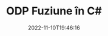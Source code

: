 ---
############################# Static ############################
layout: "auto-gen-merge"
date: 2022-11-10T19:46:16
draft: false
otherformats: ods odt one otp ott pdf pps ppsx ppt pptx rtf tex vdx vsdm vsdx vssm

############################# Head ############################
head_title: "Îmbinați fișierele ODP în C# | ODP Fuziune"
head_description: "Îmbinați mai multe fișiere ODP într-un singur fișier folosind API-ul de fuziune a documentelor C# .NET. Îmbinați anumite pagini sau intervale de pagini de la diverse documente la un singur document."

############################# Header ############################
title: "ODP Fuziune în C#"
description: "Îmbinați ODP cu câteva rânduri de cod .NET."
bg_image: "https://cms.admin.containerize.com/templates/aspose/App_Themes/V3/images/bg/header1.png"
bg_overlay: false
button:
    enable: true
    icon: "fas fa-arrow-down"
    label: "Descarcare varianta scurta de prezentare gratuita"
    link: "https://downloads.groupdocs.com/merger/net"

############################# SubMenu ############################
submenu:
    enable: true

    left:
        img_alt: "GroupDocs.Merger for .NET"
        image: "https://cms.admin.containerize.com/templates/groupdocs/images/product-logos/90x90-noborder/groupdocs-merger-net.png"
        product: "GroupDocs.Merger"
        platform: ".NET"

    middle:
        button:

            # button loop
            - link: "https://apireference.groupdocs.com/merger/net"
              text: "Referință API"

            # button loop
            - link: "https://github.com/groupdocs-merger"
              text: "Exemple de coduri"

            # button loop
            - link: "https://products.groupdocs.app/merger/family"
              text: "Demo live"

            # button loop
            - link: "https://purchase.groupdocs.com/pricing/merger/net"
              text: "Prețuri"

    right:
        link_download: "https://downloads.groupdocs.com/merger"
        link_learn: "https://docs.groupdocs.com/merger/net"
        link_buy: "https://purchase.groupdocs.com"

############################# About ############################
about:
    enable: true
    title: "Despre GroupDocs.Merger for .NET API"
    content: |
        [GroupDocs.Merger for .NET](/ro/merger/net/) oferă o soluție convenabilă pentru a îmbina mai multe PDF, Microsoft Office (Word, Excel, PowerPoint, OneNote), OpenDocument, HTML, imagini și multe alte documente într-un singur fișier în cadrul aplicațiilor .NET. GroupDocs.Merger vă va economisi mult efort, deoarece vi se permite să îmbinați documente ODP - nu este nevoie să instalați niciun software terță parte, aplicații desktop sau pluginuri. Acum nu este necesar să vă pierdeți timpul și să îmbinați fișierele manual! Misiunea GroupDocs este de a oferi cea mai bună calitate și de a simplifica fluxurile de lucru de procesare a documentelor.
        
        GroupDocs.Merger API este o alegere potrivită pentru soluțiile corporative care necesită funcții de îmbinare a fișierelor. Aceste API-uri sunt bine acceptate pe toate sistemele și platformele de operare majore, inclusiv .NET Framework, .NET Standard, .NET Core, Mono.

############################# Steps ############################
steps:
    enable: true
    title_left: "Cum să îmbinați mai multe fișiere ODP"
    content_left: |
        [GroupDocs.Merger for .NET](/ro/merger/net/) facilitează pentru dezvoltatorii .NET să îmbine două sau mai multe fișiere ODP în aplicațiile lor prin implementarea unui câțiva pași simpli.
        
        * Creați o nouă instanță a **Merger** și treceți calea documentului sursă ca parametru de constructor.
        * Apelați **Join** din clasa **Merger** și transmiteți a doua cale pentru documentul sursă.
        * Apelați **Save** din clasa **Merger** pentru a salva documentul îmbinat.

    title_right: "Cerințe de sistem"
    content_right: |
        API-urile GroupDocs.Merger for .NET sunt acceptate pe toate platformele și sistemele de operare majore. Înainte de a executa codul de mai jos, vă rugăm să vă asigurați că aveți următoarele cerințe preliminare instalate pe sistemul dumneavoastră.

        * Sisteme de operare: Microsoft Windows, Linux, MacOS
        * Medii de dezvoltare: Visual Studio, Xamarin, MonoDevelop
        * Cadre: .NET Framework, .NET Standard, .NET Core, Mono
        * Descărcați cea mai recentă versiune a GroupDocs.Merger for .NET de la [NuGet](https://www.nuget.org/packages/groupdocs.merger)
         
    code: |
     {{% merger/additional-styles %}}
     {{< merger/code-merger title="Cum să îmbinați fișiere ODP folosind codul exemplu C#">}}

        ```csharp    
        // Îmbinați fișiere ODP utilizând API-ul GroupDocs.Merger
        // Instanțiați fuziunea cu documentul introdus ODP
        using (Merger merger = new Merger("input1.odp"))
          {
            // Apelați metoda Join a instanței clasei Merger și treceți a doua cale de document sursă
            merger.Join("input2.odp");
    
            // Apelați metoda Salvare a instanței clasei Merger pentru a salva documentul îmbinat
            merger.Save("merged-file.odp");
          }
        ```
     {{< /merger/code-merger >}}

############################# Demos ############################
demos:
    enable: true
    title: "Demo live - Aplicație online pentru a îmbina documente"
    content: |
       Îmbinați mai mult de un fișier ODP chiar acum, vizitând site-ul web [GroupDocs.Merger Live Demos](https://products.groupdocs.app/merger/odp).
       Demo-ul live are următoarele beneficii.
        
############################# About Formats ############################
about_formats:
    enable: true

############################# More Formats ############################
more_formats:
    enable: true
    title: "Îmbinarea altor formate de documente"
    content: |
        .NET documentează API-ul de fuziune pentru formate de fișiere și imagini. Îmbinați unele dintre formatele de document populare, așa cum este menționat mai jos.

############################# Back to top ###############################
back_to_top:
    enable: true
---